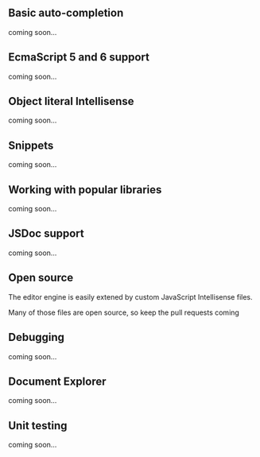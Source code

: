 ﻿<properties
			pageTitle="JavaScript"
			description="Short description of the page"
			slug="javascript"
			order="200"
			keywords="javascript, jscript, script, dhtml, es3, es5, es6"
/>

## Basic auto-completion
coming soon...

## EcmaScript 5 and 6 support
coming soon...

## Object literal Intellisense
coming soon...

## Snippets
coming soon...

## Working with popular libraries
coming soon...

## JSDoc support
coming soon...

## Open source
The editor engine is easily extened by custom JavaScript Intellisense files.

Many of those files are open source, so keep the pull requests coming

## Debugging
coming soon...

## Document Explorer
coming soon...

## Unit testing
coming soon...